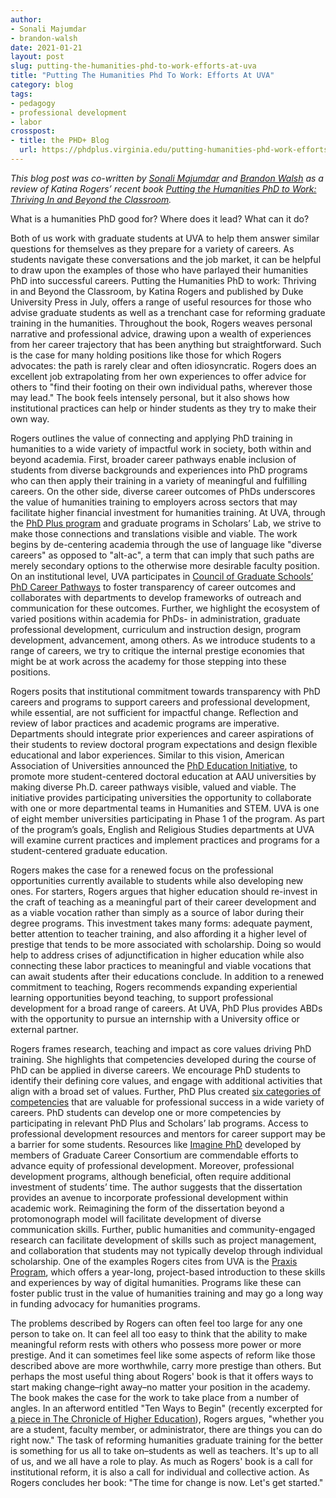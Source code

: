 ```yaml
---
author: 
- Sonali Majumdar
- brandon-walsh
date: 2021-01-21
layout: post
slug: putting-the-humanities-phd-to-work-efforts-at-uva
title: "Putting The Humanities Phd To Work: Efforts At UVA"
category: blog
tags:
- pedagogy
- professional development
- labor
crosspost:
- title: the PHD+ Blog
  url: https://phdplus.virginia.edu/putting-humanities-phd-work-efforts-uva
---
```


*This blog post was co-written by [Sonali Majumdar](https://phdplus.virginia.edu/people/sonali-majumdar) and [Brandon Walsh](https://phdplus.virginia.edu/people/brandon-walsh) as a review of Katina Rogers’ recent book [Putting the Humanities PhD to Work: Thriving In and Beyond the Classroom](https://www.dukeupress.edu/putting-the-humanities-phd-to-work).*

What is a humanities PhD good for? Where does it lead? What can it do? 

Both of us work with graduate students at UVA to help them answer similar questions for themselves as they prepare for a variety of careers. As students navigate these conversations and the job market, it can be helpful to draw upon the examples of those who have parlayed their humanities PhD into successful careers. Putting the Humanities PhD to work: Thriving in and Beyond the Classroom, by Katina Rogers and published by Duke University Press in July, offers a range of useful resources for those who advise graduate students as well as a trenchant case for reforming graduate training in the humanities. Throughout the book, Rogers weaves personal narrative and professional advice, drawing upon a wealth of experiences from her career trajectory that has been anything but straightforward. Such is the case for many holding positions like those for which Rogers advocates: the path is rarely clear and often idiosyncratic. Rogers does an excellent job extrapolating from her own experiences to offer advice for others to "find their footing on their own individual paths, wherever those may lead." The book feels intensely personal, but it also shows how institutional practices can help or hinder students as they try to make their own way.

Rogers outlines the value of connecting and applying PhD training in humanities to a wide variety of impactful work in society, both within and beyond academia. First, broader career pathways enable inclusion of students from diverse backgrounds and experiences into PhD programs who can then apply their training in a variety of meaningful and fulfilling careers. On the other side, diverse career outcomes of PhDs underscores the value of humanities training to employers across sectors that may facilitate higher financial investment for humanities training. At UVA, through the [PhD Plus program](https://phdplus.virginia.edu/) and graduate programs in Scholars’ Lab, we strive to make those connections and translations visible and viable. The work begins by de-centering academia through the use of language like "diverse careers" as opposed to "alt-ac", a term that can imply that such paths are merely secondary options to the otherwise more desirable faculty position. On an institutional level, UVA participates in [Council of Graduate Schools’ PhD Career Pathways](https://cgsnet.org/understanding-career-pathways) to foster transparency of career outcomes and collaborates with departments to develop frameworks of outreach and communication for these outcomes. Further, we highlight the ecosystem of varied positions within academia for PhDs- in administration, graduate professional development, curriculum and instruction design, program development, advancement, among others. As we introduce students to a range of careers, we try to critique the internal prestige economies that might be at work across the academy for those stepping into these positions. 

Rogers posits that institutional commitment towards transparency with PhD careers and programs to support careers and professional development, while essential, are not sufficient for impactful change. Reflection and review of labor practices and academic programs are imperative. Departments should integrate prior experiences and career aspirations of their students to review doctoral program expectations and design flexible educational and labor experiences. Similar to this vision, American Association of Universities announced the [PhD Education Initiative](https://www.aau.edu/education-community-impact/graduate-education/phd-education-initiative), to promote more student-centered doctoral education at AAU universities by making diverse Ph.D. career pathways visible, valued and viable. The initiative provides participating universities the opportunity to collaborate with one or more departmental teams in Humanities and STEM. UVA is one of eight member universities participating in Phase 1 of the program. As part of the program’s goals, English and Religious Studies departments at UVA will examine current practices and implement practices and programs for a student-centered graduate education.

Rogers makes the case for a renewed focus on the professional opportunities currently available to students while also developing new ones. For starters, Rogers argues that higher education should re-invest in the craft of teaching as a meaningful part of their career development and as a viable vocation rather than simply as a source of labor during their degree programs. This investment takes many forms: adequate payment, better attention to teacher training, and also affording it a higher level of prestige that tends to be more associated with scholarship. Doing so would help to address crises of adjunctification in higher education while also connecting these labor practices to meaningful and viable vocations that can await students after their educations conclude. In addition to a renewed commitment to teaching, Rogers recommends expanding experiential learning opportunities beyond teaching, to support professional development for a broad range of careers. At UVA, PhD Plus provides ABDs with the opportunity to pursue an internship with a University office or external partner. 

Rogers frames research, teaching and impact as core values driving PhD training. She highlights that competencies developed during the course of PhD can be applied in diverse careers. We encourage PhD students to identify their defining core values, and engage with additional activities that align with a broad set of values. Further, PhD Plus created [six categories of competencies](https://phdplus.virginia.edu/about/phd-plus-program/phd-plus-core-competencies) that are valuable for professional success in a wide variety of careers. PhD students can develop one or more competencies by participating in relevant PhD Plus and Scholars’ lab programs. Access to professional development resources and mentors for career support may be a barrier for some students. Resources like [Imagine PhD](https://www.imaginephd.com/) developed by members of Graduate Career Consortium are commendable efforts to advance equity of professional development. Moreover, professional development programs, although beneficial, often require additional investment of students’ time. The author suggests that the dissertation provides an avenue to incorporate professional development within academic work. Reimagining the form of the dissertation beyond a protomonograph model will facilitate development of diverse communication skills. Further, public humanities and community-engaged research can facilitate development of skills such as project management, and collaboration that students may not typically develop through individual scholarship. One of the examples Rogers cites from UVA is the [Praxis Program](https://praxis.scholarslab.org/), which offers a year-long, project-based introduction to these skills and experiences by way of digital humanities. Programs like these can foster public trust in the value of humanities training and may go a long way in funding advocacy for humanities programs. 

The problems described by Rogers can often feel too large for any one person to take on. It can feel all too easy to think that the ability to make meaningful reform rests with others who possess more power or more prestige. And it can sometimes feel like some aspects of reform like those described above are more worthwhile, carry more prestige than others. But perhaps the most useful thing about Rogers' book is that it offers ways to start making change–right away–no matter your position in the academy. The book makes the case for the work to take place from a number of angles. In an afterword entitled "Ten Ways to Begin" (recently excerpted for [a piece in The Chronicle of Higher Education](https://www.chronicle.com/article/10-steps-to-reform-graduate-education-in-the-humanities)), Rogers argues, "whether you are a student, faculty member, or administrator, there are things you can do right now." The task of reforming humanities graduate training for the better is something for us all to take on–students as well as teachers. It's up to all of us, and we all have a role to play. As much as Rogers' book is a call for institutional reform, it is also a call for individual and collective action. As Rogers concludes her book: "The time for change is now. Let's get started." 